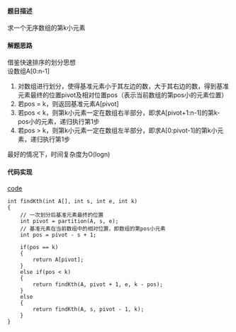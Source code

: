 #### 题目描述
求一个无序数组的第k小元素

#### 解题思路
借鉴快速排序的划分思想  
设数组A[0:n-1]  
1. 对数组进行划分，使得基准元素小于其左边的数，大于其右边的数，得到基准元素最终的位置pivot及相对位置pos（表示当前数组的第pos小的元素位置）
2. 若pos = k，则返回基准元素A[pivot]
3. 若pos < k，则第k小元素一定在数组右半部分，即求A[pivot+1:n-1]的第k-pos小的元素，递归执行第1步
4. 若pos > k，则第k小元素一定在数组左半部分，即求A[0:pivot-1]的第k小元素，递归执行第1步

最好的情况下，时间复杂度为O(logn)

#### 代码实现
[code](/DivideAndConquer/find_k_th.cpp)  
```
int findKth(int A[], int s, int e, int k)
{
	// 一次划分后基准元素最终的位置
	int pivot = partition(A, s, e);
	// 基准元素在当前数组中的相对位置，即数组的第pos小元素
	int pos = pivot - s + 1;

	if(pos == k)
	{
		return A[pivot];
	}
	else if(pos < k)
	{
		return findKth(A, pivot + 1, e, k - pos);
	}
	else
	{
		return findKth(A, s, pivot - 1, k);
	}
}
```